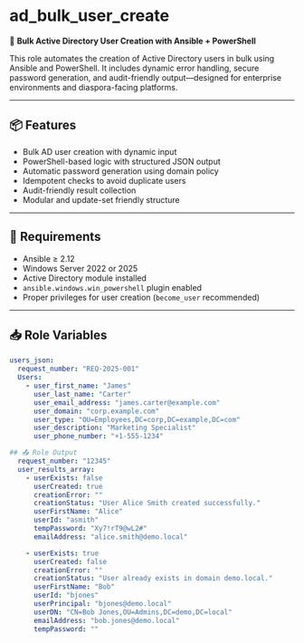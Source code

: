 # ad_bulk_user_create

🔐 **Bulk Active Directory User Creation with Ansible + PowerShell**

This role automates the creation of Active Directory users in bulk using Ansible and PowerShell. It includes dynamic error handling, secure password generation, and audit-friendly output—designed for enterprise environments and diaspora-facing platforms.

---

## 📦 Features

- Bulk AD user creation with dynamic input
- PowerShell-based logic with structured JSON output
- Automatic password generation using domain policy
- Idempotent checks to avoid duplicate users
- Audit-friendly result collection
- Modular and update-set friendly structure

---

## 🧰 Requirements

- Ansible ≥ 2.12
- Windows Server 2022 or 2025
- Active Directory module installed
- `ansible.windows.win_powershell` plugin enabled
- Proper privileges for user creation (`become_user` recommended)

---

## 📥 Role Variables

```yaml
users_json:
  request_number: "REQ-2025-001"
  Users:
    - user_first_name: "James"
      user_last_name: "Carter"
      user_email_address: "james.carter@example.com"
      user_domain: "corp.example.com"
      user_type: "OU=Employees,DC=corp,DC=example,DC=com"
      user_description: "Marketing Specialist"
      user_phone_number: "+1-555-1234"

## 📤 Role Output
  request_number: "12345"
  user_results_array:
    - userExists: false
      userCreated: true
      creationError: ""
      creationStatus: "User Alice Smith created successfully."
      userFirstName: "Alice"
      userId: "asmith"
      tempPassword: "Xy7!rT9@wL2#"
      emailAddress: "alice.smith@demo.local"

    - userExists: true
      userCreated: false
      creationError: ""
      creationStatus: "User already exists in domain demo.local."
      userFirstName: "Bob"
      userId: "bjones"
      userPrincipal: "bjones@demo.local"
      userDN: "CN=Bob Jones,OU=Admins,DC=demo,DC=local"
      emailAddress: "bob.jones@demo.local"
      tempPassword: ""


